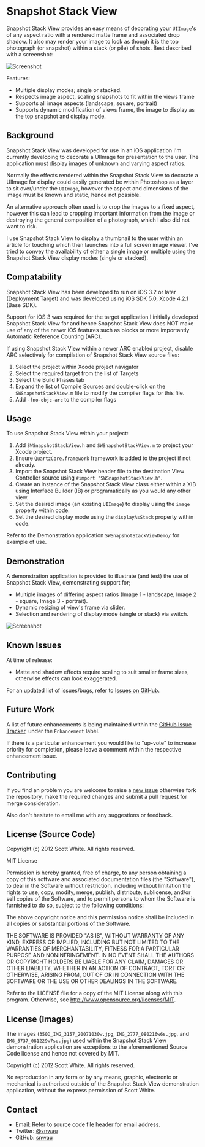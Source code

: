 # Snapshot Stack View

Snapshot Stack View provides an easy means of decorating your `UIImage`'s of any aspect ratio with a rendered matte frame and associated drop shadow. It also may render your image to look as though it is the top photograph (or snapshot) within a stack (or pile) of shots. Best described with a screenshot:

![Screenshot](http://github.com/snwau/SWSnapshotStackView/raw/master/Screenshot.png)

Features:

 * Multiple display modes; single or stacked.
 * Respects image aspect, scaling snapshots to fit within the views frame
 * Supports all image aspects (landscape, square, portrait)
 * Supports dynamic modification of views frame, the image to display as the top snapshot and display mode.

Background
----------

Snapshot Stack View was developed for use in an iOS application I'm currently developing to decorate a UIImage for presentation to the user. The application must display images of unknown and varying aspect ratios.

Normally the effects rendered within the Snapshot Stack View to decorate a UIImage for display could easily generated be within Photoshop as a layer to sit over/under the `UIImage`, however the aspect and dimensions of the image must be known and static, hence not possible. 

An alternative approach often used is to crop the images to a fixed aspect, however this can lead to cropping important information from the image or destroying the general composition of a photograph, which I also did not want to risk.

I use Snapshot Stack View to display a thumbnail to the user within an article for touching which then launches into a full screen image viewer. I've tried to convey the availability of either a single image or multiple using the Snapshot Stack View display modes (single or stacked).

Compatability
-------------

Snapshot Stack View has been developed to run on iOS 3.2 or later (Deployment Target) and was developed using iOS SDK 5.0, Xcode 4.2.1 (Base SDK).

Support for iOS 3 was required for the target application I initially developed Snapshot Stack View for and hence Snapshot Stack View does NOT make use of any of the newer iOS features such as blocks or more importantly Automatic Reference Counting (ARC).

If using Snapshot Stack View within a newer ARC enabled project, disable ARC selectively for compilation of Snapshot Stack View source files:

 1.   Select the project within Xcode project navigator
 2.   Select the required target from the list of Targets
 3.   Select the Build Phases tab
 4.   Expand the list of Compile Sources and double-click on the `SWSnapshotStackView.m` file to modify the compiler flags for this file.
 5.   Add `-fno-objc-arc` to the compiler flags

Usage
-----

To use Snapshot Stack View within your project:

 1. Add `SWSnapshotStackView.h` and `SWSnapshotStackView.m` to project your Xcode project.
 2. Ensure `QuartzCore.framework` framework is added to the project if not already.
 3. Import the Snapshot Stack View header file to the destination View Controller source using `#import "SWSnapshotStackView.h"`.
 4. Create an instance of the Snapshot Stack View class either within a XIB using Interface Builder (IB) or programatically as you would any other view.
 5. Set the desired image (an existing `UIImage`) to display using the `image` property within code.
 6. Set the desired display mode using the `displayAsStack` property within code.

Refer to the Demonstration application `SWSnapshotStackViewDemo/` for example of use.

Demonstration
-------------

A demonstration application is provided to illustrate (and test) the use of Snapshot Stack View, demonstrating support for;

 *   Multiple images of differing aspect ratios (Image 1 - landscape, Image 2 - square, Image 3 - portrait).
 *   Dynamic resizing of view's frame via slider.
 *   Selection and rendering of display mode (single or stack) via switch.


![Screenshot](http://github.com/snwau/SWSnapshotStackView/raw/master/ScreenshotDemo.png)

Known Issues
------------

At time of release:

 * Matte and shadow effects require scaling to suit smaller frame sizes, otherwise effects can look exaggerated.

For an updated list of issues/bugs, refer to [Issues on GitHub](https://github.com/snwau/SWSnapshotStackView/issues?labels=Bug&sort=created&direction=desc&state=open&page=1).

Future Work
-----------

A list of future enhancements is being maintained within the [GitHub Issue Tracker](https://github.com/snwau/SWSnapshotStackView/issues?labels=Enhancement&sort=created&direction=desc&state=open&page=1), under the `Enhancement` label. 

If there is a particular enhancement you would like to "up-vote" to increase priority for completion, please leave a comment within the respective enhancement issue.

Contributing
------------

If you find an problem you are welcome to raise a [new issue](https://github.com/snwau/SWSnapshotStackView/issues/new) otherwise fork the repository, make the required changes and submit a pull request for merge consideration.

Also don't hesitate to email me with any suggestions or feedback.

License (Source Code)
---------------------

Copyright (c) 2012 Scott White. All rights reserved.

MIT License

Permission is hereby granted, free of charge, to any person obtaining a copy of this software and associated documentation files (the "Software"), to deal in the Software without restriction, including without limitation the rights to use, copy, modify, merge, publish, distribute, sublicense, and/or sell copies of the Software, and to permit persons to whom the Software is furnished to do so, subject to the following conditions:

The above copyright notice and this permission notice shall be included in all copies or substantial portions of the Software.

THE SOFTWARE IS PROVIDED "AS IS", WITHOUT WARRANTY OF ANY KIND, EXPRESS OR IMPLIED, INCLUDING BUT NOT LIMITED TO THE WARRANTIES OF MERCHANTABILITY, FITNESS FOR A PARTICULAR PURPOSE AND NONINFRINGEMENT. IN NO EVENT SHALL THE AUTHORS OR COPYRIGHT HOLDERS BE LIABLE FOR ANY CLAIM, DAMAGES OR OTHER LIABILITY, WHETHER IN AN ACTION OF CONTRACT, TORT OR OTHERWISE, ARISING FROM, OUT OF OR IN CONNECTION WITH THE SOFTWARE OR THE USE OR OTHER DEALINGS IN THE SOFTWARE.

Refer to the LICENSE file for a copy of the MIT License
along with this program.  Otherwise, see <http://www.opensource.org/licenses/MIT>.

License (Images)
----------------

The images (`350D_IMG_3157_20071030w.jpg`, `IMG_2777_080216w6s.jpg`, and `IMG_5737_081229w7sq.jpg`) used within the Snapshot Stack View demonstration application are exceptions to the aforementioned Source Code license and hence not covered by MIT.

Copyright (c) 2012 Scott White. All rights reserved.

No reproduction in any form or by any means, graphic, electronic or mechanical is authorised outside of the Snapshot Stack View demonstration application, without the express permission of Scott White.

Contact
-------

* Email: Refer to source code file header for email address.
* Twitter: [@snwau](http://www.twitter.com/snwau)
* GitHub: [snwau](http://github.com/snwau)
